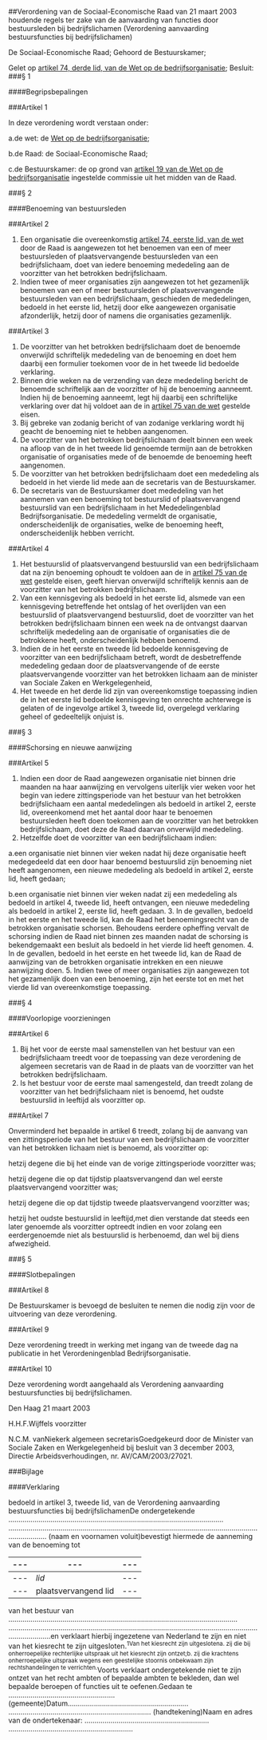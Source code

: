 <meta http-equiv='Content-Type' content='text/html; charset=utf-8' />

##Verordening van de Sociaal-Economische Raad van 21 maart 2003 houdende regels ter zake van de aanvaarding van functies door bestuursleden bij bedrijfslichamen (Verordening aanvaarding bestuursfuncties bij bedrijfslichamen)

De Sociaal-Economische Raad;
Gehoord de Bestuurskamer;

Gelet op [artikel 74, derde lid, van de Wet op de bedrijfsorganisatie](../../../../../../../wet/wet/op/de/bedrijfsorganisatie/BWBR0002058/README.md);
Besluit:
###§ 1 

####Begripsbepalingen

###Artikel 1 

In deze verordening wordt verstaan onder:

a.de wet: de [Wet op de bedrijfsorganisatie](../../../../../../../wet/wet/op/de/bedrijfsorganisatie/BWBR0002058/README.md);

b.de Raad: de Sociaal-Economische Raad;

c.de Bestuurskamer: de op grond van [artikel 19 van de Wet op de bedrijfsorganisatie](../../../../../../../wet/wet/op/de/bedrijfsorganisatie/BWBR0002058/README.md) ingestelde commissie uit het midden van de Raad.

###§ 2 

####Benoeming van bestuursleden

###Artikel 2 

1. Een organisatie die overeenkomstig [artikel 74, eerste lid, van de wet](../../../../../../../wet/wet/op/de/bedrijfsorganisatie/BWBR0002058/README.md) door de Raad is aangewezen tot het benoemen van een of meer bestuursleden of plaatsvervangende bestuursleden van een bedrijfslichaam, doet van iedere benoeming mededeling aan de voorzitter van het betrokken bedrijfslichaam.
2. Indien twee of meer organisaties zijn aangewezen tot het gezamenlijk benoemen van een of meer bestuursleden of plaatsvervangende bestuursleden van een bedrijfslichaam, geschieden de mededelingen, bedoeld in het eerste lid, hetzij door elke aangewezen organisatie afzonderlijk, hetzij door of namens die organisaties gezamenlijk.

###Artikel 3 

1. De voorzitter van het betrokken bedrijfslichaam doet de benoemde onverwijld schriftelijk mededeling van de benoeming en doet hem daarbij een formulier toekomen voor de in het tweede lid bedoelde verklaring.
2. Binnen drie weken na de verzending van deze mededeling bericht de benoemde schriftelijk aan de voorzitter of hij de benoeming aanneemt. Indien hij de benoeming aanneemt, legt hij daarbij een schriftelijke verklaring over dat hij voldoet aan de in [artikel 75 van de wet](../../../../../../../wet/wet/op/de/bedrijfsorganisatie/BWBR0002058/README.md) gestelde eisen.
3. Bij gebreke van zodanig bericht of van zodanige verklaring wordt hij geacht de benoeming niet te hebben aangenomen.
4. De voorzitter van het betrokken bedrijfslichaam deelt binnen een week na afloop van de in het tweede lid genoemde termijn aan de betrokken organisatie of organisaties mede of de benoemde de benoeming heeft aangenomen.
5. De voorzitter van het betrokken bedrijfslichaam doet een mededeling als bedoeld in het vierde lid mede aan de secretaris van de Bestuurskamer.
6. De secretaris van de Bestuurskamer doet mededeling van het aannemen van een benoeming tot bestuurslid of plaatsvervangend bestuurslid van een bedrijfslichaam in het Mededelingenblad Bedrijfsorganisatie. De mededeling vermeldt de organisatie, onderscheidenlijk de organisaties, welke de benoeming heeft, onderscheidenlijk hebben verricht.

###Artikel 4 

1. Het bestuurslid of plaatsvervangend bestuurslid van een bedrijfslichaam dat na zijn benoeming ophoudt te voldoen aan de in [artikel 75 van de wet](../../../../../../../wet/wet/op/de/bedrijfsorganisatie/BWBR0002058/README.md) gestelde eisen, geeft hiervan onverwijld schriftelijk kennis aan de voorzitter van het betrokken bedrijfslichaam.
2. Van een kennisgeving als bedoeld in het eerste lid, alsmede van een kennisgeving betreffende het ontslag of het overlijden van een bestuurslid of plaatsvervangend bestuurslid, doet de voorzitter van het betrokken bedrijfslichaam binnen een week na de ontvangst daarvan schriftelijk mededeling aan de organisatie of organisaties die de betrokkene heeft, onderscheidenlijk hebben benoemd.
3. Indien de in het eerste en tweede lid bedoelde kennisgeving de voorzitter van een bedrijfslichaam betreft, wordt de desbetreffende mededeling gedaan door de plaatsvervangende of de eerste plaatsvervangende voorzitter van het betrokken lichaam aan de minister van Sociale Zaken en Werkgelegenheid,
4. Het tweede en het derde lid zijn van overeenkomstige toepassing indien de in het eerste lid bedoelde kennisgeving ten onrechte achterwege is gelaten of de ingevolge artikel 3, tweede lid, overgelegd verklaring geheel of gedeeltelijk onjuist is.

###§ 3 

####Schorsing en nieuwe aanwijzing

###Artikel 5 

1. Indien een door de Raad aangewezen organisatie niet binnen drie maanden na haar aanwijzing en vervolgens uiterlijk vier weken voor het begin van iedere zittingsperiode van het bestuur van het betrokken bedrijfslichaam een aantal mededelingen als bedoeld in artikel 2, eerste lid, overeenkomend met het aantal door haar te benoemen bestuursleden heeft doen toekomen aan de voorzitter van het betrokken bedrijfslichaam, doet deze de Raad daarvan onverwijld mededeling.
2. Hetzelfde doet de voorzitter van een bedrijfslichaam indien:

a.een organisatie niet binnen vier weken nadat hij deze organisatie heeft medegedeeld dat een door haar benoemd bestuurslid zijn benoeming niet heeft aangenomen, een nieuwe mededeling als bedoeld in artikel 2, eerste lid, heeft gedaan;

b.een organisatie niet binnen vier weken nadat zij een mededeling als bedoeld in artikel 4, tweede lid, heeft ontvangen, een nieuwe mededeling als bedoeld in artikel 2, eerste lid, heeft gedaan.
3. In de gevallen, bedoeld in het eerste en het tweede lid, kan de Raad het benoemingsrecht van de betrokken organisatie schorsen. Behoudens eerdere opheffing vervalt de schorsing indien de Raad niet binnen zes maanden nadat de schorsing is bekendgemaakt een besluit als bedoeld in het vierde lid heeft genomen.
4. In de gevallen, bedoeld in het eerste en het tweede lid, kan de Raad de aanwijzing van de betrokken organisatie intrekken en een nieuwe aanwijzing doen.
5. Indien twee of meer organisaties zijn aangewezen tot het gezamenlijk doen van een benoeming, zijn het eerste tot en met het vierde lid van overeenkomstige toepassing.

###§ 4 

####Voorlopige voorzieningen

###Artikel 6 

1. Bij het voor de eerste maal samenstellen van het bestuur van een bedrijfslichaam treedt voor de toepassing van deze verordening de algemeen secretaris van de Raad in de plaats van de voorzitter van het betrokken bedrijfslichaam.
2. Is het bestuur voor de eerste maal samengesteld, dan treedt zolang de voorzitter van het bedrijfslichaam niet is benoemd, het oudste bestuurslid in leeftijd als voorzitter op.

###Artikel 7 

Onverminderd het bepaalde in artikel 6 treedt, zolang bij de aanvang van een zittingsperiode van het bestuur van een bedrijfslichaam de voorzitter van het betrokken lichaam niet is benoemd, als voorzitter op:

hetzij degene die bij het einde van de vorige zittingsperiode voorzitter was;

hetzij degene die op dat tijdstip plaatsvervangend dan wel eerste plaatsvervangend voorzitter was;

hetzij degene die op dat tijdstip tweede plaatsvervangend voorzitter was;

hetzij het oudste bestuurslid in leeftijd,met dien verstande dat steeds een later genoemde als voorzitter optreedt indien en voor zolang een eerdergenoemde niet als bestuurslid is herbenoemd, dan wel bij diens afwezigheid.

###§ 5 

####Slotbepalingen

###Artikel 8 

De Bestuurskamer is bevoegd de besluiten te nemen die nodig zijn voor de uitvoering van deze verordening.

###Artikel 9 

Deze verordening treedt in werking met ingang van de tweede dag na publicatie in het Verordeningenblad Bedrijfsorganisatie.

###Artikel 10 

Deze verordening wordt aangehaald als Verordening aanvaarding bestuursfuncties bij bedrijfslichamen.

Den Haag
21 maart 2003

H.H.F.Wijffels
voorzitter

N.C.M. vanNiekerk
algemeen secretarisGoedgekeurd door de Minister van Sociale Zaken en Werkgelegenheid bij besluit van 3 december 2003, Directie Arbeidsverhoudingen, nr. AV/CAM/2003/27021.

###Bijlage 

####Verklaring

bedoeld in artikel 3, tweede lid, van de Verordening aanvaarding bestuursfuncties bij bedrijfslichamenDe ondergetekende ........................................................................................................... ............................................................................................................................................... (naam en voornamen voluit)bevestigt hiermede de aanneming van de benoeming tot

| --- | --- | --- |
|---|---|---|
| --- |*lid* | --- |
| --- |plaatsvervangend lid | --- |

van het bestuur van .................................................................................................................. .................................................................................................................................................en verklaart hierbij ingezetene van Nederland te zijn en niet van het kiesrecht te zijn uitgesloten.<sup>1Van het kiesrecht zijn uitgeslotena. zij die bij onherroepelijke rechterlijke uitspraak uit het kiesrecht zijn ontzet;b. zij die krachtens onherroepelijke uitspraak wegens een geestelijke stoornis onbekwaam zijn rechtshandelingen te verrichten.</sup>Voorts verklaart ondergetekende niet te zijn ontzet van het recht ambten of bepaalde ambten te bekleden, dan wel bepaalde beroepen of functies uit te oefenen.Gedaan te ..................................................... (gemeente)Datum............................................................ ....................................................................... (handtekening)Naam en adres van de ondertekenaar: .............................................................. ..............................................................

